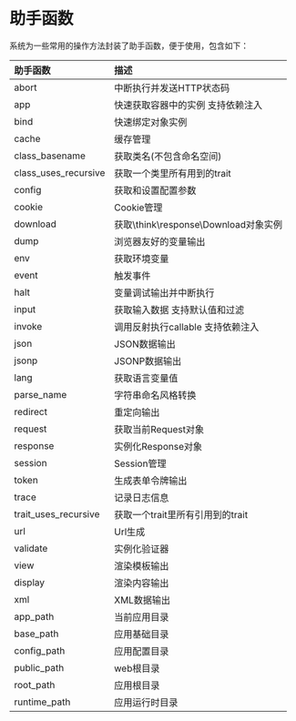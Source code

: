 # 助手函数

系统为一些常用的操作方法封装了助手函数，便于使用，包含如下：

| 助手函数             | 描述                                 |
| :------------------- | :----------------------------------- |
| abort                | 中断执行并发送HTTP状态码             |
| app                  | 快速获取容器中的实例 支持依赖注入    |
| bind                 | 快速绑定对象实例                     |
| cache                | 缓存管理                             |
| class_basename       | 获取类名(不包含命名空间)             |
| class_uses_recursive | 获取一个类里所有用到的trait          |
| config               | 获取和设置配置参数                   |
| cookie               | Cookie管理                           |
| download             | 获取\think\response\Download对象实例 |
| dump                 | 浏览器友好的变量输出                 |
| env                  | 获取环境变量                         |
| event                | 触发事件                             |
| halt                 | 变量调试输出并中断执行               |
| input                | 获取输入数据 支持默认值和过滤        |
| invoke               | 调用反射执行callable 支持依赖注入    |
| json                 | JSON数据输出                         |
| jsonp                | JSONP数据输出                        |
| lang                 | 获取语言变量值                       |
| parse_name           | 字符串命名风格转换                   |
| redirect             | 重定向输出                           |
| request              | 获取当前Request对象                  |
| response             | 实例化Response对象                   |
| session              | Session管理                          |
| token                | 生成表单令牌输出                     |
| trace                | 记录日志信息                         |
| trait_uses_recursive | 获取一个trait里所有引用到的trait     |
| url                  | Url生成                              |
| validate             | 实例化验证器                         |
| view                 | 渲染模板输出                         |
| display              | 渲染内容输出                         |
| xml                  | XML数据输出                          |
| app_path             | 当前应用目录                         |
| base_path            | 应用基础目录                         |
| config_path          | 应用配置目录                         |
| public_path          | web根目录                            |
| root_path            | 应用根目录                           |
| runtime_path         | 应用运行时目录                       |